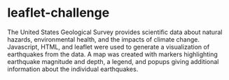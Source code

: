 # leaflet-challenge
The United States Geological Survey provides scientific data about natural hazards, environmental health, and the impacts of climate change. Javascript, HTML, and leaflet were used to generate a visualization of earthquakes from the data. A map was created with markers highlighting earthquake magnitude and depth, a legend, and popups giving additional information about the individual earthquakes.
